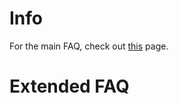 # Info
For the main FAQ, check out [this](https://github.com/schlangster/skyui/wiki/MCM-FAQ) page.

# Extended FAQ